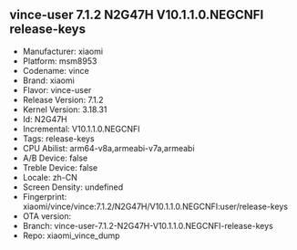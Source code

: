 ## vince-user 7.1.2 N2G47H V10.1.1.0.NEGCNFI release-keys
- Manufacturer: xiaomi
- Platform: msm8953
- Codename: vince
- Brand: xiaomi
- Flavor: vince-user
- Release Version: 7.1.2
- Kernel Version: 3.18.31
- Id: N2G47H
- Incremental: V10.1.1.0.NEGCNFI
- Tags: release-keys
- CPU Abilist: arm64-v8a,armeabi-v7a,armeabi
- A/B Device: false
- Treble Device: false
- Locale: zh-CN
- Screen Density: undefined
- Fingerprint: xiaomi/vince/vince:7.1.2/N2G47H/V10.1.1.0.NEGCNFI:user/release-keys
- OTA version: 
- Branch: vince-user-7.1.2-N2G47H-V10.1.1.0.NEGCNFI-release-keys
- Repo: xiaomi_vince_dump
